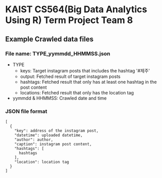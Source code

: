 # KAIST CS564(Big Data Analytics Using R) Term Project Team 8

## Example Crawled data files
### File name: TYPE_yymmdd_HHMMSS.json
* TYPE
  * keys: Target instagram posts that includes the hashtag '#제주'
  * output: Fetched result of target instagram posts
  * hashtags: Fetched result that only has at least one hashtag in the post content
  * locations: Fetched result that only has the location tag
* yymmdd & HHMMSS: Crawled date and time

### JSON file format
```
[
  {
    "key": address of the instagram post,
    "datetime": uploaded datetime,
    "author": author,
    "caption": instagram post content,
    "hashtags": [
      hashtags
    ],
    "location": location tag
  }
]
```
